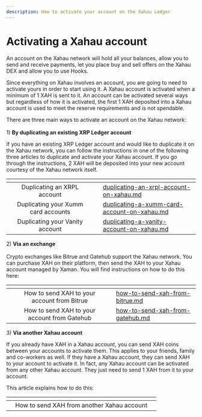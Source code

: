 ```yaml
---
description: How to activate your account on the Xahau Ledger
---
```


# Activating a Xahau account

An account on the Xahau network will hold all your balances, allow you to send and receive payments,  let you place buy and sell offers on the Xahau DEX and allow you to use Hooks.

Since everything on Xahau involves an account, you are going to need to activate yours in order to start using it. A Xahau account is activated when a minimum of 1 XAH is sent to it.  An account can be activated several ways but regardless of how it is activated, the first 1 XAH deposited into a Xahau account is used to meet the reserve requirements and is not spendable.

There are three main ways to activate an account on the Xahau network:\
\
1\) **By duplicating an existing XRP Ledger account**

If you have an existing XRP Ledger account and would like to duplicate it on the Xahau network, you can follow the instructions in one of the following three articles to duplicate and activate your Xahau account. If you go through the instructions, 2 XAH will be deposited into your new account courtesy of the Xahau network itself.



<table data-view="cards"><thead><tr><th></th><th align="center"></th><th></th><th data-hidden data-card-cover data-type="files"></th><th data-hidden data-card-target data-type="content-ref"></th></tr></thead><tbody><tr><td></td><td align="center">Duplicating an XRPL account</td><td></td><td></td><td><a href="../duplicating-your-account-xahau/duplicating-an-xrpl-account-on-xahau.md">duplicating-an-xrpl-account-on-xahau.md</a></td></tr><tr><td></td><td align="center">Duplicating your Xumm card accounts</td><td></td><td></td><td><a href="../duplicating-your-account-xahau/duplicating-a-xumm-card-account-on-xahau.md">duplicating-a-xumm-card-account-on-xahau.md</a></td></tr><tr><td></td><td align="center">Duplicating your Vanity account</td><td></td><td></td><td><a href="../duplicating-your-account-xahau/duplicating-a-vanity-account-on-xahau.md">duplicating-a-vanity-account-on-xahau.md</a></td></tr></tbody></table>



2\) **Via an exchange**\
\
Crypto exchanges like Bitrue and Gatehub support the Xahau network. You can purchase XAH on their platform, then send the XAH to your Xahau account managed by Xaman. You will find instructions on how to do this here:



<table data-view="cards"><thead><tr><th align="center"></th><th align="center"></th><th></th><th data-hidden data-card-target data-type="content-ref"></th></tr></thead><tbody><tr><td align="center"></td><td align="center">How to send XAH to your account from Bitrue</td><td></td><td><a href="how-to-send-xah-from-bitrue.md">how-to-send-xah-from-bitrue.md</a></td></tr><tr><td align="center"></td><td align="center">How to send XAH to your account from Gatehub</td><td></td><td><a href="how-to-send-xah-from-gatehub.md">how-to-send-xah-from-gatehub.md</a></td></tr></tbody></table>

3\) **Via another Xahau account**

If you already have XAH in a Xahau account, you can send XAH coins between your accounts to activate them. This applies to your friends, family and  co-workers as well. If they have a Xahau account, they can send XAH to your account to activate it. In fact, any Xahau account can be activated from any other Xahau account. They just need to send 1 XAH from it to your account.

This article explains how to do this:



<table data-view="cards"><thead><tr><th></th><th align="center"></th><th></th></tr></thead><tbody><tr><td></td><td align="center">How to send XAH from another Xahau account</td><td></td></tr></tbody></table>

